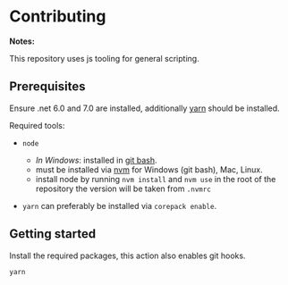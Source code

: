 # Contributing

**Notes:**

This repository uses js tooling for general scripting.

## Prerequisites

Ensure .net 6.0 and 7.0 are installed, additionally [yarn](https://yarnpkg.com/) should be installed.

Required tools:

- `node`

  - _In Windows_: installed in [git bash](https://git-scm.com/download/win).
  - must be installed via [nvm](https://github.com/nvm-sh/nvm) for Windows (git bash), Mac, Linux.
  - install node by running `nvm install` and `nvm use` in the root of the repository
    the version will be taken from `.nvmrc`

- `yarn` can preferably be installed via `corepack enable`.

## Getting started

Install the required packages, this action also enables git hooks.

```bash
yarn
```
